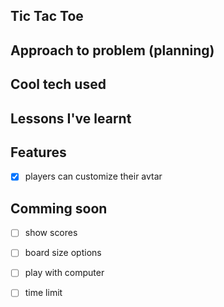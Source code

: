 Tic Tac Toe
---
Approach to problem (planning)
---
Cool tech used
---
Lessons I've learnt
---
Features
---
- [x] players can customize their avtar

Comming soon 
---
- [ ] show scores
- [ ] board size options
- [ ] play with computer
- [ ] time limit

